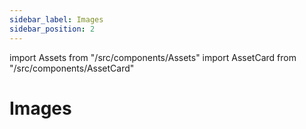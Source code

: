 ```yaml
---
sidebar_label: Images
sidebar_position: 2
---
```

import Assets from "/src/components/Assets"
import AssetCard from "/src/components/AssetCard"

# Images

<Assets>
  <AssetCard type="image" heading="Image" link="https://u.vrgmetri.com/gb-sms-prod-1/media/2021-10/pigccx/18a23c88-b58e-472b-ab98-7be7a5254de5/o/avatar_footprint05.png" />
  <AssetCard type="image" heading="Image" link="https://u.vrgmetri.com/gb-sms-prod-1/media/2021-10/pigccx/1eb4e8ff-d7ab-46e8-8331-cd2bfe9ff656/o/avatar_footprint04.png" />
</Assets>